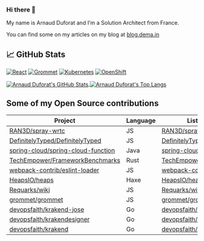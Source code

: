 ### Hi there 👋

My name is Arnaud Duforat and I'm a Solution Architect from France.

You can find some on my articles on my blog at [blog.dema.in](https://blog.dema.in)

## &#x1f4c8; GitHub Stats

[![React](https://img.shields.io/badge/Code-React-informational?style=flat&logo=React&logoColor=white&color=blue)](https://reactjs.org)
[![Grommet](https://img.shields.io/badge/Code-Grommet-7d4cdb?style=flat&logoColor=white)](https://v2.grommet.io)
[![Kubernetes](https://img.shields.io/badge/Tools-Kubernetes-informational?style=flat&logo=kubernetes&logoColor=white&color=blue)](https://kubernetes.io)
[![OpenShift](https://img.shields.io/badge/Tools-OpenShift-e00?style=flat&logoColor=white)](https://openshift.com)

<a href="https://github.com/neokeld/neokeld">
    <img align="center" src="https://github-readme-stats.vercel.app/api?username=neokeld&show_icons=true&line_height=27&count_private=true&title_color=ffffff&text_color=c9cacc&icon_color=2bbc8a&bg_color=1d1f21" alt="Arnaud Duforat's GitHub Stats" />
</a>
<a href="https://github.com/neokeld/neokeld">
    <img align="center" src="https://github-readme-stats.vercel.app/api/top-langs/?username=neokeld&hide=C,HTML&title_color=ffffff&text_color=c9cacc&icon_color=2bbc8a&bg_color=1d1f21" alt="Arnaud Duforat's Top Langs" />
</a>

## Some of my Open Source contributions

Project                                                                                      | Language | List of contributions
---------------------------------------------------------------------------------------------|----------|----------------------
[RAN3D/spray-wrtc](https://github.com/RAN3D/spray-wrtc)                                      | JS       | [RAN3D/spray-wrtc](https://github.com/RAN3D/spray-wrtc/commits?author=neokeld)
[DefinitelyTyped/DefinitelyTyped](https://github.com/DefinitelyTyped/DefinitelyTyped)        | JS       | [DefinitelyTyped/DefinitelyTyped](https://github.com/DefinitelyTyped/DefinitelyTyped/commits?author=neokeld)
[spring-cloud/spring-cloud-function](https://github.com/spring-cloud/spring-cloud-function)  | Java     | [spring-cloud/spring-cloud-function](https://github.com/spring-cloud/spring-cloud-function/commits?author=neokeld)
[TechEmpower/FrameworkBenchmarks](https://github.com/TechEmpower/FrameworkBenchmarks)        | Rust     | [TechEmpower/FrameworkBenchmarks](https://github.com/TechEmpower/FrameworkBenchmarks/commits?author=neokeld)
[webpack-contrib/eslint-loader](https://github.com/webpack-contrib/eslint-loader)            | JS       | [webpack-contrib/eslint-loader](https://github.com/webpack-contrib/eslint-loader/commits?author=neokeld)
[HeapsIO/heaps](https://github.com/HeapsIO/heaps)                                            | Haxe     | [HeapsIO/heaps](https://github.com/HeapsIO/heaps/commits?author=neokeld)
[Requarks/wiki](https://github.com/Requarks/wiki)                                            | JS       | [Requarks/wiki](https://github.com/Requarks/wiki/commits?author=neokeld)
[grommet/grommet](https://github.com/grommet/grommet)                                        | JS       | [grommet/grommet](https://github.com/grommet/grommet/commits?author=neokeld)
[devopsfaith/krakend-jose](https://github.com/devopsfaith/krakend-jose)                      | Go       | [devopsfaith/krakend-jose](https://github.com/devopsfaith/krakend-jose/commits?author=neokeld)
[devopsfaith/krakendesigner](https://github.com/devopsfaith/krakendesigner)                  | Go       | [devopsfaith/krakendesigner](https://github.com/devopsfaith/krakendesigner/commits?author=neokeld)
[devopsfaith/krakend](https://github.com/devopsfaith/krakend)                                | Go       | [devopsfaith/krakend](https://github.com/devopsfaith/krakend/commits?author=neokeld)
